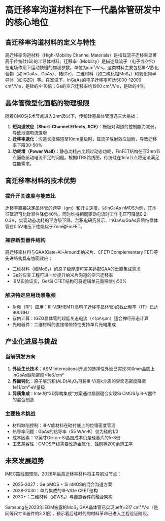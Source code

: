 # 高迁移率沟道材料在下一代晶体管研发中的核心地位

## 高迁移率沟道材料的定义与特性

高迁移率沟道材料（High-Mobility Channel Materials）是指载流子迁移率显著高于传统硅(Si)的半导体材料。迁移率（Mobility）是描述载流子（电子或空穴）在电场作用下运动快慢的物理参数，单位为cm²/V·s。这类材料主要包括III-V族化合物（如InGaAs、GaAs）、锗(Ge)、二维材料（如二硫化钼MoS₂）和氧化物半导体（如IGZO）等。在室温下，InGaAs的电子迁移率可达5000-12000 cm²/V·s，是硅的4-10倍；Ge的空穴迁移率约1900 cm²/V·s，是硅的4倍。

## 晶体管微型化面临的物理极限

随着CMOS技术节点进入3nm及以下，传统硅基晶体管遭遇三大挑战：
1. **短沟道效应（Short-Channel Effects, SCE）**：栅极对沟道的控制能力减弱，导致泄漏电流激增
2. **迁移率退化**：沟道长度缩短至10nm量级时，载流子散射效应加剧，导致迁移率下降30-50%
3. **功耗墙（Power Wall）**：静态功耗占比超过动态功耗，FinFET结构在亚3nm节点面临驱动电流不足的问题。根据ITRS路线图，传统硅在1nm节点将无法满足性能需求。

## 高迁移率材料的技术优势

### 提升开关速度与能效比
迁移率直接决定晶体管的跨导（gm）和开关速度。以InGaAs nMOS为例，其本征延迟可比硅器件降低40%，同时维持相同驱动电流时工作电压可降低0.2-0.3V，实现动态功耗的平方级下降。台积电研究显示，InGaAs/GaAs异质结晶体管在0.5V电压下性能优于7nm硅FinFET。

### 兼容新型器件结构
高迁移率材料与GAA(Gate-All-Around)纳米片、CFET(Complementary FET)等先进结构具有协同效应：
- 二维材料（如MoS₂）的原子级厚度可完美适配GAA的垂直集成需求
- Ge的应变工程可进一步提升纳米片沟道的空穴迁移率
- IBM实验证实，Ge/Si CFET结构可将逻辑单元面积缩小50%

### 解决特定应用场景瓶颈
- 射频（RF）应用：III-V族HEMT(高电子迁移率晶体管)的截止频率（fT）已达900GHz
- 存内计算：IGZO晶体管的超低关态电流（<1pA/μm）适合神经形态计算
- 光电器件：二维材料的直接带隙特性支持单片光电集成

## 产业化进展与挑战

### 当前研发方向
1. **外延生长技术**：ASM International开发的选择性外延已实现300mm晶圆上InGaAs缺陷密度<1e6/cm²
2. **界面钝化**：原子层沉积(ALD)Al₂O₃可将III-V/高k介质的界面态密度降至1e11/cm²·eV量级
3. **异质集成**：Intel的"3D异构集成"方案通过晶圆键合实现Si CMOS与III-V器件的混合制造

### 主要技术挑战
- 材料缺陷控制：III-V族材料在硅衬底上的位错密度管理
- 热导率问题：GaAs的热导率（55 W/m·K）仅为硅的1/3
- 成本因素：12英寸Ge-on-Si晶圆成本仍是硅基片的5-8倍
- 工艺兼容性：CMOS产线需要改造金属化、蚀刻等200余道工序

## 未来发展趋势

IMEC路线图预测，2028年后高迁移率材料将主导前沿节点：
- 2025-2027：Ge pMOS + Si nMOS的混合沟道方案
- 2028-2030：单片集成的III-V/Ge CFET结构
- 2030+：二维材料（如WS₂）与自旋器件的融合架构

Samsung在2023年IEDM披露的MoS₂ GAA晶体管已实现μeff=217 cm²/V·s（是同等尺寸Si器件的2.3倍），预示着后硅时代的材料革命已进入工程验证阶段。